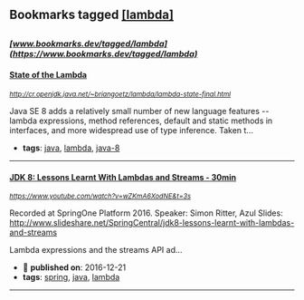 ## Bookmarks tagged [[lambda]](https://www.bookmarks.dev/search?q=[lambda])

_<sup><sup>[www.bookmarks.dev/tagged/lambda](https://www.bookmarks.dev/tagged/lambda)</sup></sup>_
---
#### [State of the Lambda](http://cr.openjdk.java.net/~briangoetz/lambda/lambda-state-final.html)
_<sup>http://cr.openjdk.java.net/~briangoetz/lambda/lambda-state-final.html</sup>_

Java SE 8 adds a relatively small number of new language features -- lambda expressions, method references, default and static methods in interfaces, and more widespread use of type inference. Taken t...
* **tags**: [java](../tagged/java.md), [lambda](../tagged/lambda.md), [java-8](../tagged/java-8.md)
---
#### [JDK 8: Lessons Learnt With Lambdas and Streams - 30min](https://www.youtube.com/watch?v=wZKmA6XodNE&t=3s)
_<sup>https://www.youtube.com/watch?v=wZKmA6XodNE&t=3s</sup>_

Recorded at SpringOne Platform 2016.
Speaker: Simon Ritter, Azul
Slides: http://www.slideshare.net/SpringCentral/jdk8-lessons-learnt-with-lambdas-and-streams

Lambda expressions and the streams API ad...
* :calendar: **published on**: 2016-12-21
* **tags**: [spring](../tagged/spring.md), [java](../tagged/java.md), [lambda](../tagged/lambda.md)
---
